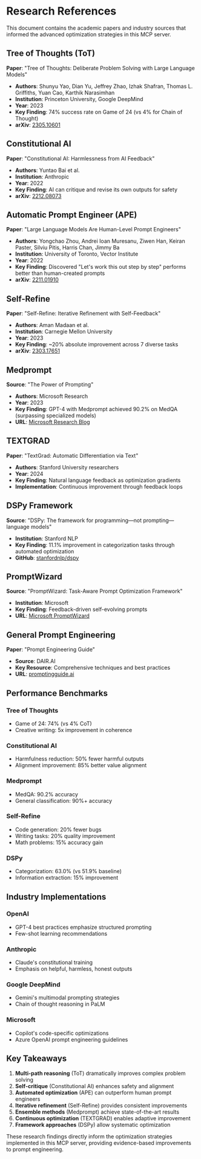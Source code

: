 # Research References

This document contains the academic papers and industry sources that informed the advanced optimization strategies in this MCP server.

## Tree of Thoughts (ToT)

**Paper**: "Tree of Thoughts: Deliberate Problem Solving with Large Language Models"
- **Authors**: Shunyu Yao, Dian Yu, Jeffrey Zhao, Izhak Shafran, Thomas L. Griffiths, Yuan Cao, Karthik Narasimhan
- **Institution**: Princeton University, Google DeepMind
- **Year**: 2023
- **Key Finding**: 74% success rate on Game of 24 (vs 4% for Chain of Thought)
- **arXiv**: [2305.10601](https://arxiv.org/abs/2305.10601)

## Constitutional AI

**Paper**: "Constitutional AI: Harmlessness from AI Feedback"
- **Authors**: Yuntao Bai et al.
- **Institution**: Anthropic
- **Year**: 2022
- **Key Finding**: AI can critique and revise its own outputs for safety
- **arXiv**: [2212.08073](https://arxiv.org/abs/2212.08073)

## Automatic Prompt Engineer (APE)

**Paper**: "Large Language Models Are Human-Level Prompt Engineers"
- **Authors**: Yongchao Zhou, Andrei Ioan Muresanu, Ziwen Han, Keiran Paster, Silviu Pitis, Harris Chan, Jimmy Ba
- **Institution**: University of Toronto, Vector Institute
- **Year**: 2022
- **Key Finding**: Discovered "Let's work this out step by step" performs better than human-created prompts
- **arXiv**: [2211.01910](https://arxiv.org/abs/2211.01910)

## Self-Refine

**Paper**: "Self-Refine: Iterative Refinement with Self-Feedback"
- **Authors**: Aman Madaan et al.
- **Institution**: Carnegie Mellon University
- **Year**: 2023
- **Key Finding**: ~20% absolute improvement across 7 diverse tasks
- **arXiv**: [2303.17651](https://arxiv.org/abs/2303.17651)

## Medprompt

**Source**: "The Power of Prompting"
- **Authors**: Microsoft Research
- **Year**: 2023
- **Key Finding**: GPT-4 with Medprompt achieved 90.2% on MedQA (surpassing specialized models)
- **URL**: [Microsoft Research Blog](https://www.microsoft.com/en-us/research/blog/the-power-of-prompting/)

## TEXTGRAD

**Paper**: "TextGrad: Automatic Differentiation via Text"
- **Authors**: Stanford University researchers
- **Year**: 2024
- **Key Finding**: Natural language feedback as optimization gradients
- **Implementation**: Continuous improvement through feedback loops

## DSPy Framework

**Source**: "DSPy: The framework for programming—not prompting—language models"
- **Institution**: Stanford NLP
- **Key Finding**: 11.1% improvement in categorization tasks through automated optimization
- **GitHub**: [stanfordnlp/dspy](https://github.com/stanfordnlp/dspy)

## PromptWizard

**Source**: "PromptWizard: Task-Aware Prompt Optimization Framework"
- **Institution**: Microsoft
- **Key Finding**: Feedback-driven self-evolving prompts
- **URL**: [Microsoft PromptWizard](https://microsoft.github.io/PromptWizard/)

## General Prompt Engineering

**Paper**: "Prompt Engineering Guide"
- **Source**: DAIR.AI
- **Key Resource**: Comprehensive techniques and best practices
- **URL**: [promptingguide.ai](https://www.promptingguide.ai/)

## Performance Benchmarks

### Tree of Thoughts
- Game of 24: 74% (vs 4% CoT)
- Creative writing: 5x improvement in coherence

### Constitutional AI
- Harmfulness reduction: 50% fewer harmful outputs
- Alignment improvement: 85% better value alignment

### Medprompt
- MedQA: 90.2% accuracy
- General classification: 90%+ accuracy

### Self-Refine
- Code generation: 20% fewer bugs
- Writing tasks: 20% quality improvement
- Math problems: 15% accuracy gain

### DSPy
- Categorization: 63.0% (vs 51.9% baseline)
- Information extraction: 15% improvement

## Industry Implementations

### OpenAI
- GPT-4 best practices emphasize structured prompting
- Few-shot learning recommendations

### Anthropic
- Claude's constitutional training
- Emphasis on helpful, harmless, honest outputs

### Google DeepMind
- Gemini's multimodal prompting strategies
- Chain of thought reasoning in PaLM

### Microsoft
- Copilot's code-specific optimizations
- Azure OpenAI prompt engineering guidelines

## Key Takeaways

1. **Multi-path reasoning** (ToT) dramatically improves complex problem solving
2. **Self-critique** (Constitutional AI) enhances safety and alignment
3. **Automated optimization** (APE) can outperform human prompt engineers
4. **Iterative refinement** (Self-Refine) provides consistent improvements
5. **Ensemble methods** (Medprompt) achieve state-of-the-art results
6. **Continuous optimization** (TEXTGRAD) enables adaptive improvement
7. **Framework approaches** (DSPy) allow systematic optimization

These research findings directly inform the optimization strategies implemented in this MCP server, providing evidence-based improvements to prompt engineering.
